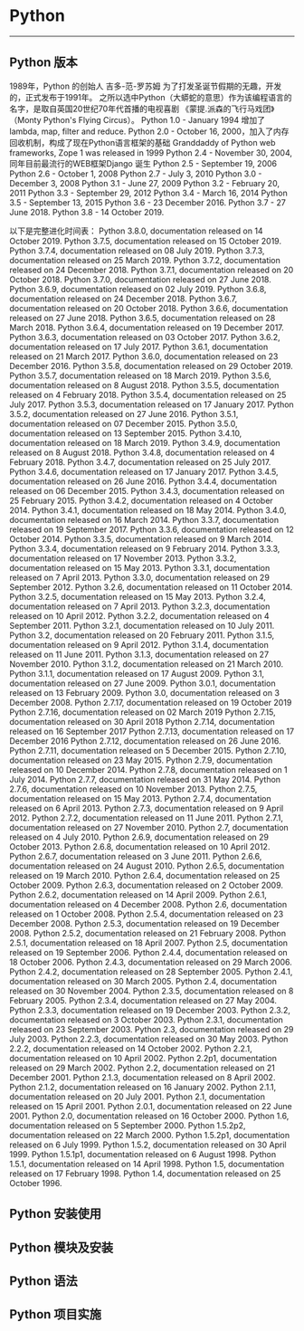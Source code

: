 # Python
-----

Python 版本
-----
1989年，Python 的创始人 吉多-范-罗苏姆 为了打发圣诞节假期的无趣，开发的，正式发布于1991年。
之所以选中Python（大蟒蛇的意思）作为该编程语言的名字，是取自英国20世纪70年代首播的电视喜剧
《蒙提.派森的飞行马戏团》（Monty Python's Flying Circus）。
Python 1.0 - January 1994 增加了 lambda, map, filter and reduce.
Python 2.0 - October 16, 2000，加入了内存回收机制，构成了现在Python语言框架的基础
Granddaddy of Python web frameworks, Zope 1 was released in 1999
Python 2.4 - November 30, 2004, 同年目前最流行的WEB框架Django 诞生
Python 2.5 - September 19, 2006
Python 2.6 - October 1, 2008
Python 2.7 - July 3, 2010
Python 3.0 - December 3, 2008
Python 3.1 - June 27, 2009
Python 3.2 - February 20, 2011
Python 3.3 - September 29, 2012
Python 3.4 - March 16, 2014
Python 3.5 - September 13, 2015
Python 3.6 - 23 December 2016.
Python 3.7 - 27 June 2018.
Python 3.8 - 14 October 2019.

以下是完整进化时间表：
Python 3.8.0, documentation released on 14 October 2019.
Python 3.7.5, documentation released on 15 October 2019.
Python 3.7.4, documentation released on 08 July 2019.
Python 3.7.3, documentation released on 25 March 2019.
Python 3.7.2, documentation released on 24 December 2018.
Python 3.7.1, documentation released on 20 October 2018.
Python 3.7.0, documentation released on 27 June 2018.
Python 3.6.9, documentation released on 02 July 2019.
Python 3.6.8, documentation released on 24 December 2018.
Python 3.6.7, documentation released on 20 October 2018.
Python 3.6.6, documentation released on 27 June 2018.
Python 3.6.5, documentation released on 28 March 2018.
Python 3.6.4, documentation released on 19 December 2017.
Python 3.6.3, documentation released on 03 October 2017.
Python 3.6.2, documentation released on 17 July 2017.
Python 3.6.1, documentation released on 21 March 2017.
Python 3.6.0, documentation released on 23 December 2016.
Python 3.5.8, documentation released on 29 October 2019.
Python 3.5.7, documentation released on 18 March 2019.
Python 3.5.6, documentation released on 8 August 2018.
Python 3.5.5, documentation released on 4 February 2018.
Python 3.5.4, documentation released on 25 July 2017.
Python 3.5.3, documentation released on 17 January 2017.
Python 3.5.2, documentation released on 27 June 2016.
Python 3.5.1, documentation released on 07 December 2015.
Python 3.5.0, documentation released on 13 September 2015.
Python 3.4.10, documentation released on 18 March 2019.
Python 3.4.9, documentation released on 8 August 2018.
Python 3.4.8, documentation released on 4 February 2018.
Python 3.4.7, documentation released on 25 July 2017.
Python 3.4.6, documentation released on 17 January 2017.
Python 3.4.5, documentation released on 26 June 2016.
Python 3.4.4, documentation released on 06 December 2015.
Python 3.4.3, documentation released on 25 February 2015.
Python 3.4.2, documentation released on 4 October 2014.
Python 3.4.1, documentation released on 18 May 2014.
Python 3.4.0, documentation released on 16 March 2014.
Python 3.3.7, documentation released on 19 September 2017.
Python 3.3.6, documentation released on 12 October 2014.
Python 3.3.5, documentation released on 9 March 2014.
Python 3.3.4, documentation released on 9 February 2014.
Python 3.3.3, documentation released on 17 November 2013.
Python 3.3.2, documentation released on 15 May 2013.
Python 3.3.1, documentation released on 7 April 2013.
Python 3.3.0, documentation released on 29 September 2012.
Python 3.2.6, documentation released on 11 October 2014.
Python 3.2.5, documentation released on 15 May 2013.
Python 3.2.4, documentation released on 7 April 2013.
Python 3.2.3, documentation released on 10 April 2012.
Python 3.2.2, documentation released on 4 September 2011.
Python 3.2.1, documentation released on 10 July 2011.
Python 3.2, documentation released on 20 February 2011.
Python 3.1.5, documentation released on 9 April 2012.
Python 3.1.4, documentation released on 11 June 2011.
Python 3.1.3, documentation released on 27 November 2010.
Python 3.1.2, documentation released on 21 March 2010.
Python 3.1.1, documentation released on 17 August 2009.
Python 3.1, documentation released on 27 June 2009.
Python 3.0.1, documentation released on 13 February 2009.
Python 3.0, documentation released on 3 December 2008.
Python 2.7.17, documentation released on 19 October 2019
Python 2.7.16, documentation released on 02 March 2019
Python 2.7.15, documentation released on 30 April 2018
Python 2.7.14, documentation released on 16 September 2017
Python 2.7.13, documentation released on 17 December 2016
Python 2.7.12, documentation released on 26 June 2016.
Python 2.7.11, documentation released on 5 December 2015.
Python 2.7.10, documentation released on 23 May 2015.
Python 2.7.9, documentation released on 10 December 2014.
Python 2.7.8, documentation released on 1 July 2014.
Python 2.7.7, documentation released on 31 May 2014.
Python 2.7.6, documentation released on 10 November 2013.
Python 2.7.5, documentation released on 15 May 2013.
Python 2.7.4, documentation released on 6 April 2013.
Python 2.7.3, documentation released on 9 April 2012.
Python 2.7.2, documentation released on 11 June 2011.
Python 2.7.1, documentation released on 27 November 2010.
Python 2.7, documentation released on 4 July 2010.
Python 2.6.9, documentation released on 29 October 2013.
Python 2.6.8, documentation released on 10 April 2012.
Python 2.6.7, documentation released on 3 June 2011.
Python 2.6.6, documentation released on 24 August 2010.
Python 2.6.5, documentation released on 19 March 2010.
Python 2.6.4, documentation released on 25 October 2009.
Python 2.6.3, documentation released on 2 October 2009.
Python 2.6.2, documentation released on 14 April 2009.
Python 2.6.1, documentation released on 4 December 2008.
Python 2.6, documentation released on 1 October 2008.
Python 2.5.4, documentation released on 23 December 2008.
Python 2.5.3, documentation released on 19 December 2008.
Python 2.5.2, documentation released on 21 February 2008.
Python 2.5.1, documentation released on 18 April 2007.
Python 2.5, documentation released on 19 September 2006.
Python 2.4.4, documentation released on 18 October 2006.
Python 2.4.3, documentation released on 29 March 2006.
Python 2.4.2, documentation released on 28 September 2005.
Python 2.4.1, documentation released on 30 March 2005.
Python 2.4, documentation released on 30 November 2004.
Python 2.3.5, documentation released on 8 February 2005.
Python 2.3.4, documentation released on 27 May 2004.
Python 2.3.3, documentation released on 19 December 2003.
Python 2.3.2, documentation released on 3 October 2003.
Python 2.3.1, documentation released on 23 September 2003.
Python 2.3, documentation released on 29 July 2003.
Python 2.2.3, documentation released on 30 May 2003.
Python 2.2.2, documentation released on 14 October 2002.
Python 2.2.1, documentation released on 10 April 2002.
Python 2.2p1, documentation released on 29 March 2002.
Python 2.2, documentation released on 21 December 2001.
Python 2.1.3, documentation released on 8 April 2002.
Python 2.1.2, documentation released on 16 January 2002.
Python 2.1.1, documentation released on 20 July 2001.
Python 2.1, documentation released on 15 April 2001.
Python 2.0.1, documentation released on 22 June 2001.
Python 2.0, documentation released on 16 October 2000.
Python 1.6, documentation released on 5 September 2000.
Python 1.5.2p2, documentation released on 22 March 2000.
Python 1.5.2p1, documentation released on 6 July 1999.
Python 1.5.2, documentation released on 30 April 1999.
Python 1.5.1p1, documentation released on 6 August 1998.
Python 1.5.1, documentation released on 14 April 1998.
Python 1.5, documentation released on 17 February 1998.
Python 1.4, documentation released on 25 October 1996.


Python 安装使用
-----

Python 模块及安装
-----

Python 语法
-----

Python 项目实施
-----
